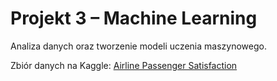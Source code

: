 # Projekt 3 – Machine Learning

Analiza danych oraz tworzenie modeli uczenia maszynowego.

Zbiór danych na Kaggle: 
[Airline Passenger Satisfaction](https://www.kaggle.com/teejmahal20/airline-passenger-satisfaction)
